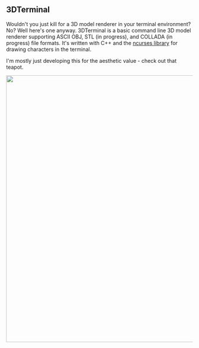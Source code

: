 ## 3DTerminal 

Wouldn't you just kill for a 3D model renderer in your terminal environment? No? Well here's one anyway.
3DTerminal is a basic command line 3D model renderer supporting ASCII OBJ, STL (in progress), and COLLADA (in progress) file formats. It's written with C++ and the [ncurses library](https://www.gnu.org/software/ncurses/) for drawing characters in the terminal.

I'm mostly just developing this for the aesthetic value - check out that teapot.

<p align="center">
  <img width="720" src="https://raw.githubusercontent.com/egargan/3DTerminal/master/readme_teapot.png">
</p>

